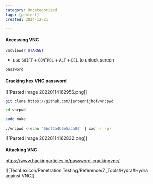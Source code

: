 ```yaml
---
category: Uncategorized
tags: [pentest]
created: 2024-12-21

---
```

#### Accessing VNC
```bash - kali
vncviewer $TARGET
```

- use `SHIFT` + `CONTROL` + `ALT` + `DEL` to unlock screen

```bash - kali
password
```

#### Cracking hex VNC password

![[Pasted image 20220114162956.png]]

```bash - kali
git clone https://github.com/jeroennijhof/vncpwd
```

```bash - kali
cd vncpwd
```

```bash - kali
sudo make
```

```bash - kali
./vncpwd <(echo '6bcf2a4b6e5aca0f' | xxd -r -p)
```

![[Pasted image 20220114162832.png]]

#### Attacking VNC
https://www.hackingarticles.in/password-crackingvnc/

![[TechLexicon/Penetration Testing/Reference/7._Tools/Hydra#Hydra against VNC]]
